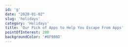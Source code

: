 ```yaml
---
id: 'g'
date: "2020-01-02"
slug: 'holidays'
category: 'Holidays'
title: 'Our Pick of Apps to Help You Escape From Apps'
pointOfInterest: 200
backgroundColor: '#8F986D'
---
```


